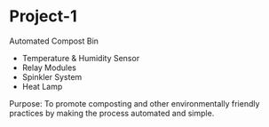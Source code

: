 # Project-1

Automated Compost Bin
- Temperature & Humidity Sensor
- Relay Modules
- Spinkler System
- Heat Lamp

Purpose: 
To promote composting and other environmentally friendly practices by making the process automated and simple. 
